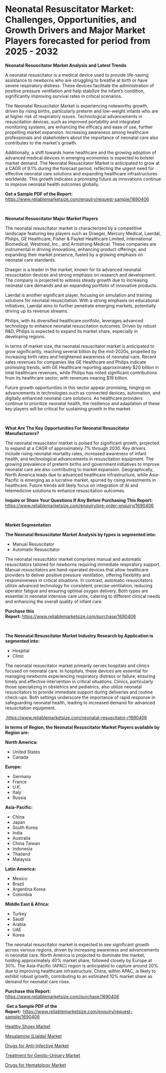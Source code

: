 <p><h1>Neonatal Resuscitator Market: Challenges, Opportunities, and Growth Drivers and Major Market Players forecasted for period from 2025 - 2032</h1></p><p><strong>Neonatal Resuscitator Market Analysis and Latest Trends</strong></p>
<p><p>A neonatal resuscitator is a medical device used to provide life-saving assistance to newborns who are struggling to breathe at birth or have severe respiratory distress. These devices facilitate the administration of positive pressure ventilation and help stabilize the infant’s condition, significantly improving survival rates in critical scenarios.</p><p>The Neonatal Resuscitator Market is experiencing noteworthy growth, driven by rising births, particularly preterm and low-weight infants who are at higher risk of respiratory issues. Technological advancements in resuscitation devices, such as improved portability and integrated monitoring systems, are enhancing the efficacy and ease of use, further propelling market expansion. Increasing awareness among healthcare professionals and stakeholders about the importance of neonatal care also contributes to the market's growth.</p><p>Additionally, a shift towards home healthcare and the growing adoption of advanced medical devices in emerging economies is expected to bolster market demand. The Neonatal Resuscitator Market is anticipated to grow at a CAGR of 9.1% during the forecast period, reflecting the urgent need for effective neonatal care solutions and expanding healthcare infrastructures worldwide. This growth indicates a promising future as innovations continue to improve neonatal health outcomes globally.</p></p>
<p><strong>Get a Sample PDF of the Report:&nbsp;</strong> <a href="https://www.reliablemarketsize.com/enquiry/request-sample/1690406?utm_campaign=1143&utm_medium=2&utm_source=Github&utm_content=ia&utm_term=06012025&utm_id=neonatal-resuscitator">https://www.reliablemarketsize.com/enquiry/request-sample/1690406</a></p>
<p>&nbsp;</p>
<p><strong>Neonatal Resuscitator Major Market Players</strong></p>
<p><p>The neonatal resuscitator market is characterized by a competitive landscape featuring key players such as Draeger, Mercury Medical, Laerdal, Philips, GE Healthcare, Fisher & Paykel Healthcare Limited, International Biomedical, Westmed, Inc., and Armstrong Medical. These companies are instrumental in driving innovations, enhancing product offerings, and expanding their market presence, fueled by a growing emphasis on neonatal care standards.</p><p>Draeger is a leader in the market, known for its advanced neonatal resuscitation devices and strong emphasis on research and development. The company is projected to witness steady growth due to increasing neonatal care demands and an expanding portfolio of innovative products.</p><p>Laerdal is another significant player, focusing on simulation and training solutions for neonatal resuscitation. With a strong emphasis on educational initiatives, Laerdal aims to further penetrate emerging markets, potentially driving up its revenue streams.</p><p>Philips, with its diversified healthcare portfolio, leverages advanced technology to enhance neonatal resuscitation outcomes. Driven by robust R&D, Philips is expected to expand its market share, especially in developing regions.</p><p>In terms of market size, the neonatal resuscitator market is anticipated to grow significantly, reaching several billion by the mid-2020s, propelled by increasing birth rates and heightened awareness of neonatal care. Recent sales revenues for companies like GE Healthcare and Philips indicate promising trends, with GE Healthcare reporting approximately $20 billion in total healthcare revenues, while Philips has noted significant contributions from its healthcare sector, with revenues nearing $19 billion.</p><p>Future growth opportunities in this sector appear promising, hinging on advancements in technologies such as connected devices, automation, and digitally enhanced neonatal care solutions. As healthcare providers continue to prioritize neonatal health, the resilience and adaptation of these key players will be critical for sustaining growth in the market.</p></p>
<p>&nbsp;</p>
<p><strong>What Are The Key Opportunities For Neonatal Resuscitator Manufacturers?</strong></p>
<p><p>The neonatal resuscitator market is poised for significant growth, projected to expand at a CAGR of approximately 7% through 2030. Key drivers include rising neonatal mortality rates, increased awareness of infant health, and technological advancements in resuscitation equipment. The growing prevalence of preterm births and government initiatives to improve neonatal care are also contributing to market expansion. Geographically, North America leads due to advanced healthcare infrastructure, while Asia-Pacific is emerging as a lucrative market, spurred by rising investments in healthcare. Future trends will likely focus on integration of AI and telemedicine solutions to enhance resuscitation outcomes.</p></p>
<p><strong>Inquire or Share Your Questions If Any Before Purchasing This Report:</strong> <a href="https://www.reliablemarketsize.com/enquiry/pre-order-enquiry/1690406?utm_campaign=1143&utm_medium=2&utm_source=Github&utm_content=ia&utm_term=06012025&utm_id=neonatal-resuscitator">https://www.reliablemarketsize.com/enquiry/pre-order-enquiry/1690406</a></p>
<p>&nbsp;</p>
<p><strong>Market Segmentation</strong></p>
<p><strong>The Neonatal Resuscitator Market Analysis by types is segmented into:</strong></p>
<p><ul><li>Manual Resuscitator</li><li>Automatic Resuscitator</li></ul></p>
<p><p>The neonatal resuscitator market comprises manual and automatic resuscitators tailored for newborns requiring immediate respiratory support. Manual resuscitators are hand-operated devices that allow healthcare providers to deliver positive pressure ventilation, offering flexibility and responsiveness in critical situations. In contrast, automatic resuscitators utilize advanced technology for consistent, precise ventilation, reducing operator fatigue and ensuring optimal oxygen delivery. Both types are essential in neonatal intensive care units, catering to different clinical needs and enhancing the overall quality of infant care.</p></p>
<p><strong>Purchase this Report:&nbsp;</strong><a href="https://www.reliablemarketsize.com/purchase/1690406?utm_campaign=1143&utm_medium=2&utm_source=Github&utm_content=ia&utm_term=06012025&utm_id=neonatal-resuscitator">https://www.reliablemarketsize.com/purchase/1690406</a></p>
<p>&nbsp;</p>
<p><strong>The Neonatal Resuscitator Market Industry Research by Application is segmented into:</strong></p>
<p><ul><li>Hospital</li><li>Clinic</li></ul></p>
<p><p>The neonatal resuscitator market primarily serves hospitals and clinics focused on neonatal care. In hospitals, these devices are essential for managing newborns experiencing respiratory distress or failure, ensuring timely and effective intervention in critical situations. Clinics, particularly those specializing in obstetrics and pediatrics, also utilize neonatal resuscitators to provide immediate support during deliveries and routine check-ups. Both settings underscore the importance of rapid response in safeguarding neonatal health, leading to increased demand for advanced resuscitation equipment.</p></p>
<p><a href="https://www.reliablemarketsize.com/neonatal-resuscitator-r1690406?utm_campaign=1143&utm_medium=2&utm_source=Github&utm_content=ia&utm_term=06012025&utm_id=neonatal-resuscitator">&nbsp;https://www.reliablemarketsize.com/neonatal-resuscitator-r1690406</a></p>
<p><strong>In terms of Region, the Neonatal Resuscitator Market Players available by Region are:</strong></p>
<p>
    <p> <strong> North America: </strong>
        <ul>
            <li>United States</li>
            <li>Canada</li>
        </ul>
        </p> 
    <p> <strong> Europe: </strong>
        <ul>
            <li>Germany</li>
            <li>France</li>
            <li>U.K.</li>
            <li>Italy</li>
            <li>Russia</li>
        </ul>
        </p> 
    <p> <strong> Asia-Pacific: </strong>
        <ul>
            <li>China</li>
            <li>Japan</li>
            <li>South Korea</li>
            <li>India</li>
            <li>Australia</li>
            <li>China Taiwan</li>
            <li>Indonesia</li>
            <li>Thailand</li>
            <li>Malaysia</li>
        </ul>
        </p> 
    <p> <strong> Latin America: </strong>
        <ul>
            <li>Mexico</li>
            <li>Brazil</li>
            <li>Argentina Korea</li>
            <li>Colombia</li>
        </ul>
        </p> 
    <p> <strong> Middle East & Africa: </strong>
        <ul>
            <li>Turkey</li>
            <li>Saudi</li>
            <li>Arabia</li>
            <li>UAE</li>
            <li>Korea</li>
        </ul>
    </p>
    </p>
<p><p>The neonatal resuscitator market is expected to see significant growth across various regions, driven by increasing awareness and advancements in neonatal care. North America is projected to dominate the market, holding approximately 40% market share, followed closely by Europe at 30%. The Asia-Pacific (APAC) region is anticipated to capture around 20% due to improving healthcare infrastructure. China, within APAC, is likely to exhibit robust growth, contributing to an estimated 10% market share as demand for neonatal care rises.</p></p>
<p><strong>Purchase this Report: </strong><a href="https://www.reliablemarketsize.com/purchase/1690406?utm_campaign=1143&utm_medium=2&utm_source=Github&utm_content=ia&utm_term=06012025&utm_id=neonatal-resuscitator">https://www.reliablemarketsize.com/purchase/1690406</a></p>
<p>&nbsp;<strong>Get a Sample PDF of the Report:&nbsp;&nbsp;</strong><a href="https://www.reliablemarketsize.com/enquiry/request-sample/1690406?utm_campaign=1143&utm_medium=2&utm_source=Github&utm_content=ia&utm_term=06012025&utm_id=neonatal-resuscitator">https://www.reliablemarketsize.com/enquiry/request-sample/1690406</a></p>
<p><strong></strong></p>
<p><p><a href="https://github.com/yoshih12/Market-Research-Report-List-4/blob/main/healthy-shoes-market.md?utm_campaign=1143&utm_medium=2&utm_source=Github&utm_content=ia&utm_term=06012025&utm_id=neonatal-resuscitator">Healthy Shoes Market</a></p><p><a href="https://github.com/chongseney974/Market-Research-Report-List-1/blob/main/mesalamine-lialda-market.md?utm_campaign=1143&utm_medium=2&utm_source=Github&utm_content=ia&utm_term=06012025&utm_id=neonatal-resuscitator">Mesalamine (Lialda) Market</a></p><p><a href="https://www.linkedin.com/pulse/drugs-anti-infective-market-trend-analysis-highlights-rapid-biilf?utm_campaign=1143&utm_medium=2&utm_source=Github&utm_content=ia&utm_term=06012025&utm_id=neonatal-resuscitator">Drugs for Anti-Infective Market</a></p><p><a href="https://www.linkedin.com/pulse/treatment-genito-urinary-market-trends-forecast-growth-potential-tctjf?utm_campaign=1143&utm_medium=2&utm_source=Github&utm_content=ia&utm_term=06012025&utm_id=neonatal-resuscitator">Treatment for Genito-Urinary Market</a></p><p><a href="https://www.linkedin.com/pulse/drugs-hematology-industry-resonance-4-amplification-across-domains-z1qqf?utm_campaign=1143&utm_medium=2&utm_source=Github&utm_content=ia&utm_term=06012025&utm_id=neonatal-resuscitator">Drugs for Hematology Market</a></p></p>